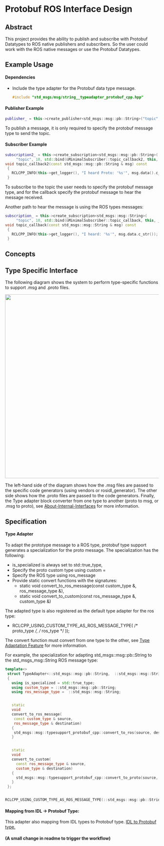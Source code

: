 # Protobuf ROS Interface Design
## Abstract
This project provides the ability to publish and subscribe with Protobuf Datatypes to ROS native publishers and subscribers. So the user could work with the ROS native messages or use the Protobuf Datatypes.

## Example Usage

#### Dependencies

* Include the type adapter for the Protobuf data type message.
    ```cpp
    #include "std_msgs/msg/string__typeadapter_protobuf_cpp.hpp"
    ```
#### Publisher Example
```cpp
publisher_ = this->create_publisher<std_msgs::msg::pb::String>("topic", 10);
```
To publish a message, it is only required to specify the protobuf message type to send the topic.

#### Subscriber Example
```cpp
subscription2_ = this->create_subscription<std_msgs::msg::pb::String>(
     "topic", 10, std::bind(&MinimalSubscriber::topic_callback2, this, _1));
void topic_callback2(const std_msgs::msg::pb::String & msg) const
 {
   RCLCPP_INFO(this->get_logger(), "I heard Proto: '%s'", msg.data().c_str());
 }
```
To subscribe to the topic the user needs to specify the protobuf message type, and for the callback specify the protobuf message to hear the message received.

Another path to hear the message is using the ROS types messages:

```cpp
subscription_ = this->create_subscription<std_msgs::msg::String>(
     "topic", 10, std::bind(&MinimalSubscriber::topic_callback, this, _1));
void topic_callback(const std_msgs::msg::String & msg) const
 {
   RCLCPP_INFO(this->get_logger(), "I heard: '%s'", msg.data.c_str());
 }

```

## Concepts
## Type Specific Interface
The following diagram shows the system to perform type-specific functions to support .msg and .proto files. 

 <p align="center">
        <img src ="images/flow_chart_type_support_generation.png" width = "600"/>
       </p>

The left-hand side of the diagram shows how the .msg files are passed to the specific code generators (using vendors or rosidl_generator). The other side shows how the .proto files are passed to the code generators. Finally, the Type adapter block converter from one type to another (proto to msg, or .msg to proto), see [About-Internal-Interfaces](https://docs.ros.org/en/humble/Concepts/Advanced/About-Internal-Interfaces.html) for more information. 


## Specification
#### Type Adapter
To adapt the prototype message to a ROS type, protobuf type support generates a specialization for the proto message. The specialization has the following:
* is_specialized is always set to  std::true_type,
* Specify the proto custom type using custom =
* Specify the ROS type using ros_message
* Provide static convert functions with the signatures:
  * static void convert_to_ros_message(const custom_type &, ros_message_type &),
  * static void convert_to_custom(const ros_message_type &, custom_type &)

The adapted type is also registered as the default type adapter for the ros type:

* RCLCPP_USING_CUSTOM_TYPE_AS_ROS_MESSAGE_TYPE( /* proto_type */,  /* ros_type */ ));

The convert function must convert from one type to the other, see [Type Adaptation Feature](https://ros.org/reps/rep-2007.html) for more information.

For example, the specialization for adapting std_msgs::msg::pb::String to the std_msgs_msg::String ROS message type:

```cpp
template<>
 struct TypeAdapter<::std_msgs::msg::pb::String,  ::std_msgs::msg::String>
 {
   using is_specialized = std::true_type;
   using custom_type = ::std_msgs::msg::pb::String;
   using ros_message_type =  ::std_msgs::msg::String;


   static
   void
   convert_to_ros_message(
    const custom_type & source,
    ros_message_type & destination)
   {
    std_msgs::msg::typesupport_protobuf_cpp::convert_to_ros(source, destination);
   }


   static
   void
   convert_to_custom(
     const ros_message_type & source,
     custom_type & destination)
   {
     std_msgs::msg::typesupport_protobuf_cpp::convert_to_proto(source, destination);
   }
 };


RCLCPP_USING_CUSTOM_TYPE_AS_ROS_MESSAGE_TYPE(::std_msgs::msg::pb::String, ::std_msgs::msg::String));
```

#### Mapping from IDL -> Protobuf Type:
This adapter also mapping from IDL types to Protobuf type.
[IDL to Protobuf type.](rosidl_adapter_proto/rosidl_adapter_proto/__init__.py)

#### (A small change in readme to trigger the workflow)
